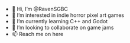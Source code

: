 - 👋 Hi, I’m @RavenSGBC
- 👀 I’m interested in indie horror pixel art games
- 🌱 I’m currently learning C++ and Godot
- 💞️ I’m looking to collaborate on game jams
- 📫 Reach me on here

<!---
RavenSGBC/RavenSGBC is a ✨ special ✨ repository because its `README.md` (this file) appears on your GitHub profile.
You can click the Preview link to take a look at your changes.
--->
